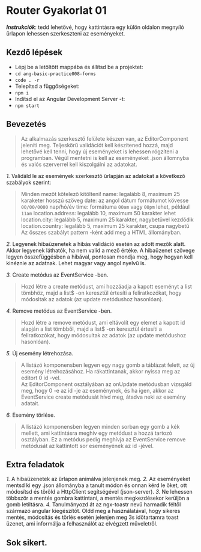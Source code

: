 # Router Gyakorlat 01

**_Instrukciók_**: tedd lehetővé, hogy kattintásra egy külön oldalon megnyíló űrlapon lehessen szerkeszteni az eseményeket.

## Kezdő lépések
- Lépj be a letöltött mappába és állítsd be a projektet:
- `cd ang-basic-practice008-forms`
- `code . -r`
- Telepítsd a függőségeket:
- `npm i`
- Indítsd el az Angular Development Server -t:
- `npm start`

## Bevezetés
> Az alkalmazás szerkesztő felülete készen van, az EditorComponent jeleníti meg. 
Teljeskörű validációt kell készítened hozzá, majd lehetővé kell tenni, hogy 
új eseményeket is lehessen rögzíteni a programban. Végül mentetni is kell az 
eseményeket .json állomnyba és valós szerverrel kell kiszolgálni az adatokat.

*1.* Validáld le az események szerkesztő űrlapján az adatokat a következő 
szabályok szerint:
> Minden mezőt kötelező kitölteni!
> name: legalább 8, maximum 25 karaketer hosszú szöveg
> date: az angol dátum formátumot kövesse `00/00/0000` nap/hó/év
> time: formátuma `00am` vagy `00pm` lehet, például `11am`
> location.address: legalább 10, maximum 50 karakter lehet
> location.city: legalább 5, maximum 25 karakter, nagybetűvel kezdődik
> location.country: legalább 5, maximum 25 karakter, csupa nagybetű
Az összes szabályt pattern -ként add meg a HTML állományban.

*2.* Legyenek hibaüzenetek a hibás validáció esetén az adott mezők alatt. Akkor 
legyenek láthatók, ha nem valid a mező értéke. A hibaüzenet szövege legyen 
összefüggésben a hibával, pontosan mondja meg, hogy hogyan kell kinéznie 
az adatnak. Lehet magyar vagy angol nyelvű is.

*3.* Create metódus az EventService -ben.
> Hozd létre a create metódust, ami hozzáadja a kapott eseményt a list tömbhöz, 
majd a list$ -on keresztül értesíti a feliratkozókat, hogy módosltak az adatok 
(az update metódushoz hasonlóan).

*4.* Remove metódus az EventService -ben.
> Hozd létre a remove metódust, ami eltávolít egy elemet a kapott id alapján 
a list tömbből, majd a list$ -on keresztül értesíti a feliratkozókat, hogy 
módosultak az adatok (az update metódushoz hasonlóan).

*5.* Új esemény létrehozása.
> A listázó komponensben legyen egy nagy gomb a táblázat felett, az új esemény 
létrehozásához. Ha rákattintanak, akkor nyissa meg az editort 0 id -vel.  
> Az EditorComponent osztályában az onUpdate metódusban vizsgáld meg, hogy 
0 -e az id -je az eseménynek, és ha igen, akkor az EventService create metódusát 
hívd meg, átadva neki az esemény adatait.

*6.* Esemény törlése.
> A listázó komponensben legyen minden sorban egy gomb a kék mellett, ami 
kattintásra meghív egy metódust a hozzá tartozó osztályban. 
Ez a metódus pedig meghívja az EventService remove metódusát az kattintott sor 
eseményének az id -jével.

## Extra feladatok
*1.* A hibaüzenetek az űrlapon animálva jelenjenek meg.
*2.* Az eseményeket mentsd ki egy .json állományba a tanult módon és onnan kérd 
le őket, ott módosítsd és töröld a HttpClient segítségével (json-server).
*3.* Ne lehessen többször a mentés gombra kattintani, a mentés megkezdésekor 
kerüljön a gomb letiltásra.
*4.* Tanulmányozd át az ngx-toastr nevű harmadik féltől származó angular 
kiegészítőt. Oldd meg a használatával, hogy sikeres mentés, módosítás és 
törlés esetén jelenjen meg 3s időtartamra toast üzenet, ami informálja 
a felhasználót az elvégzett műveletről.

## Sok sikert.